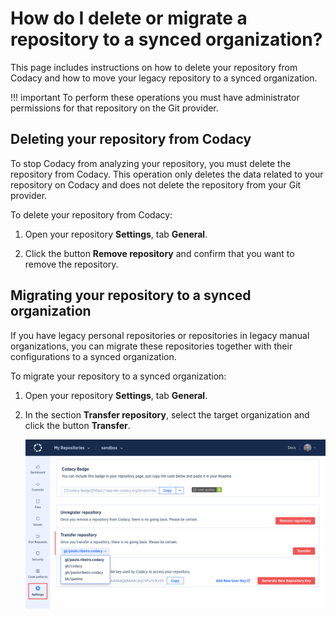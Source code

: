 # How do I delete or migrate a repository to a synced organization?

This page includes instructions on how to delete your repository from Codacy and how to move your legacy repository to a synced organization.

!!! important
    To perform these operations you must have administrator permissions for that repository on the Git provider.

## Deleting your repository from Codacy

To stop Codacy from analyzing your repository, you must delete the repository from Codacy. This operation only deletes the data related to your repository on Codacy and does not delete the repository from your Git provider.

To delete your repository from Codacy:

1.  Open your repository **Settings**, tab **General**.

1.  Click the button **Remove repository** and confirm that you want to remove the repository.

## Migrating your repository to a synced organization

If you have legacy personal repositories or repositories in legacy manual organizations, you can migrate these repositories together with their configurations to a synced organization.

To migrate your repository to a synced organization:

1.  Open your repository **Settings**, tab **General**.

1.  In the section **Transfer repository**, select the target organization and click the button **Transfer**.

    ![Migrating your repository](images/repository-migrate.png)
